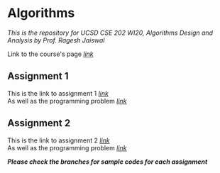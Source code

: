 # Algorithms
*This is the repository for UCSD CSE 202 WI20, Algorithms Design and Analysis by Prof. Ragesh Jaiswal*

Link to the course's page *[link](https://cseweb.ucsd.edu/~rajaiswal/Winter2020/cse202/index.html)*

## Assignment 1
This is the link to assignment 1 *[link](https://cseweb.ucsd.edu/~rajaiswal/Winter2020/cse202/Homework/hw-01.pdf)*  
As well as the programming problem *[link](https://cseweb.ucsd.edu/~rajaiswal/Winter2020/cse202/Homework/prog-01.pdf)*  

## Assignment 2
This is the link to assignment 2 *[link](https://cseweb.ucsd.edu/~rajaiswal/Winter2020/cse202/Homework/hw-02.pdf)*  
As well as the programming problem *[link](https://cseweb.ucsd.edu/~rajaiswal/Winter2020/cse202/Homework/prog-02.pdf)*  
  
  
  
  
  
***Please check the branches for sample codes for each assignment***
